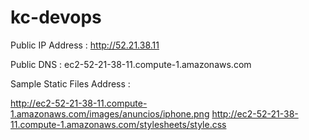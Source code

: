 # kc-devops

Public IP Address : http://52.21.38.11

Public DNS : ec2-52-21-38-11.compute-1.amazonaws.com

Sample Static Files Address : 

http://ec2-52-21-38-11.compute-1.amazonaws.com/images/anuncios/iphone.png
http://ec2-52-21-38-11.compute-1.amazonaws.com/stylesheets/style.css
